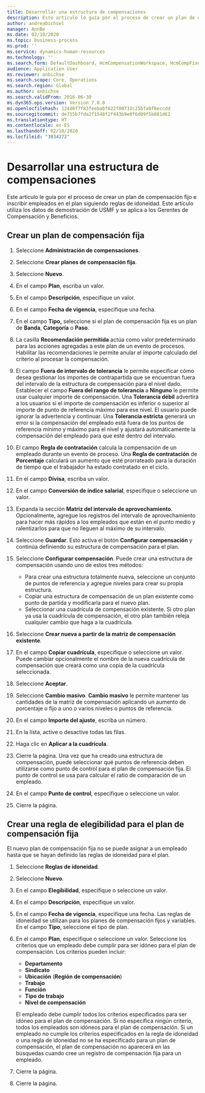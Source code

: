 ```yaml
---
title: Desarrollar una estructura de compensaciones
description: Este artículo le guía por el proceso de crear un plan de compensación fijo e inscribir empleados en el plan siguiendo reglas de idoneidad.
author: andreabichsel
manager: AnnBe
ms.date: 02/10/2020
ms.topic: business-process
ms.prod: ''
ms.service: dynamics-human-resources
ms.technology: ''
ms.search.form: DefaultDashboard, HcmCompensationWorkspace, HcmCompFixedPlansPart, HRMCompFixedPlanTable, HRMCompCreateGridDialog, HRCCompGridView, HRMCompEligibility,  HRCCompGrid
audience: Application User
ms.reviewer: anbichse
ms.search.scope: Core, Operations
ms.search.region: Global
ms.author: anbichse
ms.search.validFrom: 2016-06-30
ms.dyn365.ops.version: Version 7.0.0
ms.openlocfilehash: 124d0f7f83feebabf622f00732c25bfa0f6eccdd
ms.sourcegitcommit: de715b7fda2f1548f2f443b9e0f6d09f5b881d61
ms.translationtype: HT
ms.contentlocale: es-ES
ms.lasthandoff: 02/10/2020
ms.locfileid: "3034272"
---
```

# <a name="develop-a-compensation-structure"></a>Desarrollar una estructura de compensaciones

Este artículo le guía por el proceso de crear un plan de compensación fijo e inscribir empleados en el plan siguiendo reglas de idoneidad. Este artículo utiliza los datos de demostración de USMF y se aplica a los Gerentes de Compensación y Beneficios.

## <a name="create-a-fixed-compensation-plan"></a>Crear un plan de compensación fija

1. Seleccione **Administración de compensaciones**.

2. Seleccione **Crear planes de compensación fija**.

3. Seleccione **Nuevo**.

4. En el campo **Plan**, escriba un valor.

5. En el campo **Descripción**, especifique un valor.

6. En el campo **Fecha de vigencia**, especifique una fecha.

7. En el campo **Tipo,** seleccione si el plan de compensación fija es un plan de **Banda**, **Categoría** o **Paso**.

8. La casilla **Recomendación permitida** actúa como valor predeterminado para las acciones agregadas a este plan de un evento de procesos. Habilitar las recomendaciones le permite anular el importe calculado del criterio al procesar la compensación.

9. El campo **Fuera de intervalo de tolerancia** le permite especificar cómo desea gestionar los importes de contrapartida que se encuentran fuera del intervalo de la estructura de compensación para el nivel dado. Establecer el campo **Fuera del rango de tolerancia** a **Ninguno** le permite usar cualquier importe de compensación. Una **Tolerancia débil** advertirá a los usuarios si el importe de compensación es inferior o superior al importe de punto de referencia máximo para ese nivel. El usuario puede ignorar la advertencia y continuar. Una **Tolerancia estricta** generará un error si la compensación del empleado está fuera de los puntos de referencia mínimo y máximo para el nivel y ajustará automáticamente la compensación del empleado para que esté dentro del intervalo.

10. El campo **Regla de contratación** calcula la compensación de un empleado durante un evento de proceso. Una **Regla de contratación** de **Porcentaje** calculará un aumento que esté prorrateado para la duración de tiempo que el trabajador ha estado contratado en el ciclo.

11. En el campo **Divisa**, escriba un valor.

12. En el campo **Conversión de índice salarial**, especifique o seleccione un valor.

13. Expanda la sección **Matriz del intervalo de aprovechamiento**. Opcionalmente, agregue los registros del intervalo de aprovechamiento para hacer más rápidos a los empleados que están en el punto medio y ralentizarlos para que no lleguen al máximo de su intervalo.

14. Seleccione **Guardar**. Esto activa el botón **Configurar compensación** y continúa definiendo su estructura de compensación para el plan.

15. Seleccione **Configurar compensación**. Puede crear una estructura de compensación usando uno de estos tres métodos:

    - Para crear una estructura totalmente nueva, seleccione un conjunto de puntos de referencia y agregue niveles para crear su propia estructura.
    - Copiar una estructura de compensación de un plan existente como punto de partida y modificarla para el nuevo plan.
    - Seleccionar una cuadrícula de compensación existente. Si otro plan ya usa la cuadrícula de compensación, el otro plan también releja cualquier cambio que haga a la cuadrícula.

16. Seleccione **Crear nueva a partir de la matriz de compensación existente**.

17. En el campo **Copiar cuadrícula**, especifique o seleccione un valor. Puede cambiar opcionalmente el nombre de la nueva cuadrícula de compensación que creará como una copia de la cuadrícula seleccionada.

18. Seleccione **Aceptar**.

19. Seleccione **Cambio masivo**. **Cambio masivo** le permite mantener las cantidades de la matriz de compensación aplicando un aumento de porcentaje o fijo a uno o varios niveles o puntos de referencia.

20. En el campo **Importe del ajuste**, escriba un número.

21. En la lista, active o desactive todas las filas.

22. Haga clic en **Aplicar a la cuadrícula**.

23. Cierre la página. Una vez que ha creado una estructura de compensación, puede seleccionar qué puntos de referencia deben utilizarse como punto de control para el plan de compensación fija. El punto de control se usa para calcular el ratio de comparación de un empleado.

24. En el campo **Punto de control**, especifique o seleccione un valor.

25. Cierre la página.

## <a name="create-an-eligibility-rule-for-the-fixed-compensation-plan"></a>Crear una regla de elegibilidad para el plan de compensación fija

El nuevo plan de compensación fija no se puede asignar a un empleado hasta que se hayan definido las reglas de idoneidad para el plan.  

1. Seleccione **Reglas de idoneidad**.

2. Seleccione **Nuevo**.

3. En el campo **Elegibilidad**, especifique o seleccione un valor.

4. En el campo **Descripción**, especifique un valor.

5. En el campo **Fecha de vigencia**, especifique una fecha. Las reglas de idoneidad se utilizan para los planes de compensación fijos y variables. En el campo **Tipo**, seleccione el tipo de plan.

6. En el campo **Plan**, especifique o seleccione un valor. Seleccione los criterios que un empleado debe cumplir para ser idóneo para el plan de compensación. Los criterios pueden incluir:

    - **Departamento**
    - **Sindicato**
    - **Ubicación** (**Región de compensación**)
    - **Trabajo**
    - **Función**
    - **Tipo de trabajo**
    - **Nivel de compensación**
    
    El empleado debe cumplir todos los criterios especificados para ser idóneo para el plan de compensación. Si no especifica ningún criterio, todos los empleados son idóneos para el plan de compensación. Si un empleado no cumple los criterios especificados en la regla de idoneidad o una regla de idoneidad no se ha especificado para un plan de compensación, el plan de compensación no aparecerá en las búsquedas cuando cree un registro de compensación fija para un empleado.

7. Cierre la página.

8. Cierre la página.

